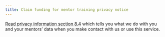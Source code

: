 ```yaml
---
title: Claim funding for mentor training privacy notice
---
```


[Read privacy information section 8.4](https://www.gov.uk/government/publications/privacy-information-education-providers-workforce-including-teachers/privacy-information-education-providers-workforce-including-teachers#using-your-data-to-maintain-a-list-of-teachers) which tells you what we do with you and your mentors’ data when you make contact with us or use this service.

<!-- ## Who we are

This work is being carried out by Department for Education (DfE) Digital, which is a part of DfE. For the purpose of data protection legislation, the DfE is the data controller for the personal data
processed as part of Claim funding for mentor training.

## Why our use of your personal data is lawful

In order for our use of your personal data to be lawful, we need to meet one (or more) conditions in the data protection legislation. For the purpose of this service, this processing is necessary to complete a task in the public interest as stated under General Data Protection Regulations (GDPR) Article 6 (1)(e).

## When we collect your information

We will collect your information when:

- when you access and use the service
- when you make a claim
- when you contact us for support via the service
- when you leave feedback
- when you provide evidence for sampling

## What personal information we will store

For all users, we will store:

- your pseudonymised Internet Protocol (IP) address
- email addresses you share with us
- telephone numbers you share with us

When we create an account for you, we will store:

- your name
- your email address
- personal information, such as the name and email address of a contact person at your training provider or school, if you choose to share this in a course listing you post to Claim funding for mentor training

## How we will use your information

We store your IP address in order to track traffic to the service and continuously improve our service to better meet users’ needs. If you use other digital services for which the data controller is also the DfE (for example, Manage postgraduate teacher training applications), we may also use your IP address to understand how you are using these services. This allows us to ensure that public funds are being spent effectively.

Personally identifiable contact information that is published in course listings is available in the public domain via an application programming interface (API). We are not responsible for how a third party handles any personal information you choose to include in a course listing.

## Sharing your personal data with other organisations

We sometimes need to make personal data available to other organisations. These might include contracted partners (who we have employed to process your personal data on our behalf) and/or other organisations (with whom we need to share your personal data for specific purposes).

Where we need to share your personal data with others, we ensure that this data sharing complies with data protection legislation. We share specific types of personal data with our contracted suppliers, who have been contracted by DfE to manage the delivery of the digital service.

Our contracted suppliers use your data data in the following way:

- for user research that informs development of the service: if you share your name, email address and phone number our contracted suppliers will store these in its research library
- for security purposes: our contracted suppliers collect part of the IP addresses of people visiting the Claim funding for mentor training website (for example, if we were receiving continuous direct denial of service attacks from an IP address range then we could block it)
- to enable users to use the service and receive updates: our contracted suppliers collect the names and emails of those publishing course listings on ‘Claim funding for mentor training’

## Who we will make your personal data available to

We sometimes need to make your information available to contracted partners (who we have employed to process your personal data on our behalf) and/or other organisations (with whom we need to share your personal data for specific purposes).

We may check information in your application with:

- the school you are currently employed to teach at
- the Teaching Regulation Agency’s Database of Qualified Teachers
- the Teacher Pension Service
- Softwire Technology Limited as a processor working with the DfE
- Zendesk
- GOV.UK Platform as a Service (PaaS)

Where we need to share your personal data with others, we ensure that this data sharing complies with data protection legislation.

## How long we will keep your personal data

Neither DfE nor its contracted suppliers will keep your personal data longer than we need it for the purpose(s) of research, security and/or delivery of the service, and in any case not longer than 7 years. Your data will be securely deleted when DfE and its contracted suppliers no longer need it for these purposes, or when 7 years have passed, whichever comes first.

If you share personal information in a course listing we will retain this while the course is live and for one year after it has expired.

## Your data protection rights

You have the right:

- to ask us for access to information about you that we hold
- to have your personal data rectified, if it is inaccurate or incomplete
- to request the deletion or removal of personal data where there is no compelling reason for its continued processing
- to restrict our processing of your personal data (i.e. permitting its storage but no further processing)
- to object to direct marketing (including profiling) and processing for the purposes of scientific/historical research and statistics
- not to be subject to decisions based purely on automated processing where it produces a legal or similarly significant effect on you

You can find more information about how we handle personal data in our [personal information charter](https://www.gov.uk/government/organisations/department-for-education/about/personal-information-charter).

## Getting help and raising a concern

If you would like to exercise any of your rights, you can email us at becomingateacher@digital.education.gov.uk.

## Your right to raise a complaint

You can use our [contact form](https://form.education.gov.uk/) to get in touch with our Data Protection Officer. If we cannot resolve your issue, you have the right to raise it with the Information Commissioner’s Office (ICO) at https://ico.org.uk/make-a-complaint/.

## Keeping our privacy notice up to date

We may need to update this privacy notice periodically, so we recommend that you revisit this information from time to time.

This version was last updated on 8 March 2024. -->
